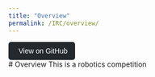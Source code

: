```yaml
---
title: "Overview"
permalink: /IRC/overview/
---
```

<div>
    <a href="https://github.com/AnshShah3009/International-Robotics-Challenge-2019" target="_blank" style="display: inline-block; padding: 10px 15px; background-color: #24292e; color: #ffffff; border-radius: 5px; font-family: Arial, sans-serif; text-decoration: none;">
        <i class="fab fa-github" style="margin-right: 5px;"></i> View on GitHub
    </a>
</div>
# Overview
This is a robotics competition